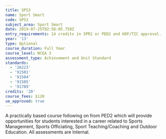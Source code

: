 ```yaml
---
title: SPS3
name: Sport Smart
code: SPS3
subject_area: Sport Smart
date: 2019-07-25T02:58:05.758Z
entry_requirements: 14 credits in SPR2 or PED2 and HOF/TIC approval.
year: '13'
type: Optional
course_duration: Full Year
course_level: NCEA 3
assessment_type: Achievement and Unit Standard
standards:
  - '26223'
  - '91501'
  - '91504'
  - '91505'
  - '91789'
credits: '20'
course_fees: $120
ue_approved: true
---
```

A practically based course following on from PED2 which will provide opportunities for students interested in a career related to Sports Management, Sports Officiating, Sport Teaching/Coaching and Outdoor Education. All assessments are Internal.
